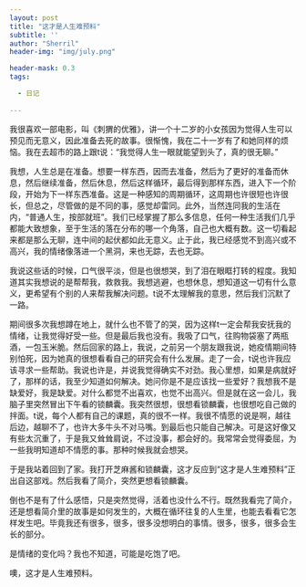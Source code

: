 ```yaml
---
layout: post
title: "这才是人生难预料"
subtitle: ''
author: "Sherril"
header-img: "img/july.png"

header-mask: 0.3
tags:

  - 日记
  
---
```


我很喜欢一部电影，叫《刺猬的优雅》，讲一个十二岁的小女孩因为觉得人生可以预见而无意义，因此准备去死的故事。很惭愧，我在二十一岁有了和她同样的烦恼。我在去超市的路上跟t说：“我觉得人生一眼就能望到头了，真的很无聊。”


我想，人生总是在准备。想要一样东西，因而去准备，然后为了更好的准备而休息，然后继续准备，然后休息，然后这样循环，最后得到那样东西，进入下一个阶段，开始为下一样东西准备。这是一种感知的周期循环，这周期也许很短也许很长，但总之，尽管做的是不同的事，感觉却雷同。此外，当然连同我的生活在内，“普通人生，按部就班”。我们已经掌握了那么多信息，任何一种生活我们几乎都能大致想象，至于生活的落在分布的哪一个角落，自己也大概有数。这一切看起来都是那么无聊，连中间的起伏都如此无意义。止于此，我已经感觉不到高兴或不高兴，我的情绪像落进一个黑洞，来也无踪，去也无踪。


我说这些话的时候，口气很平淡，但是也很想哭，到了泪在眼眶打转的程度。我知道其实我想说的是帮帮我，救救我。我想逃避，也想休息，想知道这一切有什么意义，更希望有个别的人来帮我解决问题。t说不太理解我的意思，然后我们沉默了一路。


期间很多次我想蹲在地上，就什么也不管了的哭，因为这样t一定会帮我安抚我的情绪，让我觉得好受一些。但是最后我也没有。我吸了口气，往购物袋塞了两瓶酒，一包玉米脆。然后回家的路上，我说，之前另一个朋友跟我说，她疫情期间特别怕死，因为她真的很想看看自己的研究会有什么发展。走了一会，t说也许我应该寻求一些帮助。我说也许是，并说我觉得确实不对劲。我心里想，如果是病就好了，那样的话，我至少知道如何解决。她问你是不是应该找一些爱好？我想我不是缺爱好，我是缺爱。对什么都觉不出喜欢，也觉不出高兴。但是就在这一会儿，我脑子里突然冒出下午看的锁麟囊。我突然很想，很想看锁麟囊，也很想吃自己做的拌面。t说，每个人都有自己的课题，真的很不一样。我很不情愿的说是啊，越往后边，越聊不了，也许大多牛头不对马嘴。到最后也只能自己解决。可是这好像又有些太沉重了，于是我又耸耸肩说，不过没事，都会好的。我常常会觉得委屈，为一些我明知道却不情愿的事。那种时候我就会想哭。


于是我站着回到了家。我打开芝麻酱和锁麟囊，这才反应到“这才是人生难预料”正出自这部戏。然后我看了简介，突然更想看锁麟囊。


倒也不是有了什么感悟，只是突然觉得，活着也没什么不行。既然我看完了简介，还是想看简介里的故事是如何发生的，大概在循环往复的人生里，也能去看看它怎样发生吧。毕竟我还有很多，很多，很多没想明白的事情。很多，很多，很多会生长的部分。


是情绪的变化吗？我也不知道，可能是吃饱了吧。


噢，这才是人生难预料。

